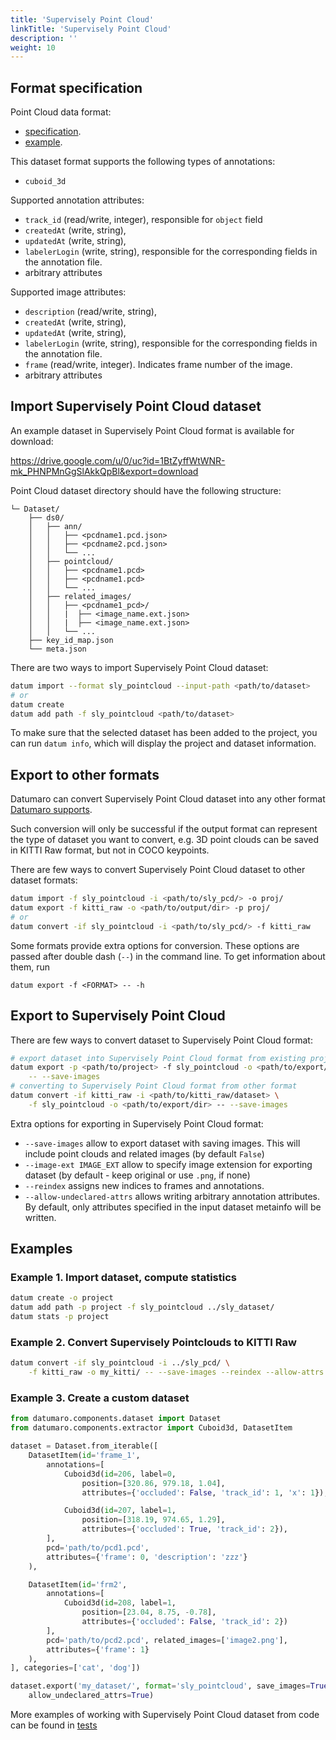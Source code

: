 ```yaml
---
title: 'Supervisely Point Cloud'
linkTitle: 'Supervisely Point Cloud'
description: ''
weight: 10
---
```


## Format specification

Point Cloud data format:
- [specification](https://docs.supervise.ly/data-organization/00_ann_format_navi).
- [example](https://drive.google.com/file/d/1BtZyffWtWNR-mk_PHNPMnGgSlAkkQpBl/view).

This dataset format supports the following types of annotations:
- `cuboid_3d`

Supported annotation attributes:
- `track_id` (read/write, integer), responsible for `object` field
- `createdAt` (write, string),
- `updatedAt` (write, string),
- `labelerLogin` (write, string), responsible for the corresponding fields
  in the annotation file.
- arbitrary attributes

Supported image attributes:
- `description` (read/write, string),
- `createdAt` (write, string),
- `updatedAt` (write, string),
- `labelerLogin` (write, string), responsible for the corresponding fields
  in the annotation file.
- `frame` (read/write, integer). Indicates frame number of the image.
- arbitrary attributes

## Import Supervisely Point Cloud dataset

An example dataset in Supervisely Point Cloud format is available for download:

<https://drive.google.com/u/0/uc?id=1BtZyffWtWNR-mk_PHNPMnGgSlAkkQpBl&export=download>

Point Cloud dataset directory should have the following structure:

<!--lint disable fenced-code-flag-->
```
└─ Dataset/
    ├── ds0/
    │   ├── ann/
    │   │   ├── <pcdname1.pcd.json>
    │   │   ├── <pcdname2.pcd.json>
    │   │   └── ...
    │   ├── pointcloud/
    │   │   ├── <pcdname1.pcd>
    │   │   ├── <pcdname1.pcd>
    │   │   └── ...
    │   ├── related_images/
    │   │   ├── <pcdname1_pcd>/
    │   │   |  ├── <image_name.ext.json>
    │   │   |  ├── <image_name.ext.json>
    │   │   └── ...
    ├── key_id_map.json
    └── meta.json
```

There are two ways to import Supervisely Point Cloud dataset:

```bash
datum import --format sly_pointcloud --input-path <path/to/dataset>
# or
datum create
datum add path -f sly_pointcloud <path/to/dataset>
```

To make sure that the selected dataset has been added to the project,
you can run `datum info`, which will display the project and dataset
information.

## Export to other formats

Datumaro can convert Supervisely Point Cloud dataset into any other
format [Datumaro supports](/docs/user-manual/supported-formats/).

Such conversion will only be successful if the output
format can represent the type of dataset you want to convert,
e.g. 3D point clouds can be saved in KITTI Raw format,
but not in COCO keypoints.

There are few ways to convert Supervisely Point Cloud dataset
to other dataset formats:

``` bash
datum import -f sly_pointcloud -i <path/to/sly_pcd/> -o proj/
datum export -f kitti_raw -o <path/to/output/dir> -p proj/
# or
datum convert -if sly_pointcloud -i <path/to/sly_pcd/> -f kitti_raw
```

Some formats provide extra options for conversion.
These options are passed after double dash (`--`) in the command line.
To get information about them, run

`datum export -f <FORMAT> -- -h`

## Export to Supervisely Point Cloud

There are few ways to convert dataset to Supervisely Point Cloud format:

``` bash
# export dataset into Supervisely Point Cloud format from existing project
datum export -p <path/to/project> -f sly_pointcloud -o <path/to/export/dir> \
    -- --save-images
# converting to Supervisely Point Cloud format from other format
datum convert -if kitti_raw -i <path/to/kitti_raw/dataset> \
    -f sly_pointcloud -o <path/to/export/dir> -- --save-images
```

Extra options for exporting in Supervisely Point Cloud format:

- `--save-images` allow to export dataset with saving images. This will
  include point clouds and related images (by default `False`)
- `--image-ext IMAGE_EXT` allow to specify image extension
  for exporting dataset (by default - keep original or use `.png`, if none)
- `--reindex` assigns new indices to frames and annotations.
- `--allow-undeclared-attrs` allows writing arbitrary annotation attributes.
  By default, only attributes specified in the input dataset metainfo
  will be written.

## Examples

### Example 1. Import dataset, compute statistics

```bash
datum create -o project
datum add path -p project -f sly_pointcloud ../sly_dataset/
datum stats -p project
```

### Example 2. Convert Supervisely Pointclouds to KITTI Raw

``` bash
datum convert -if sly_pointcloud -i ../sly_pcd/ \
    -f kitti_raw -o my_kitti/ -- --save-images --reindex --allow-attrs
```

### Example 3. Create a custom dataset

``` python
from datumaro.components.dataset import Dataset
from datumaro.components.extractor import Cuboid3d, DatasetItem

dataset = Dataset.from_iterable([
    DatasetItem(id='frame_1',
        annotations=[
            Cuboid3d(id=206, label=0,
                position=[320.86, 979.18, 1.04],
                attributes={'occluded': False, 'track_id': 1, 'x': 1}),

            Cuboid3d(id=207, label=1,
                position=[318.19, 974.65, 1.29],
                attributes={'occluded': True, 'track_id': 2}),
        ],
        pcd='path/to/pcd1.pcd',
        attributes={'frame': 0, 'description': 'zzz'}
    ),

    DatasetItem(id='frm2',
        annotations=[
            Cuboid3d(id=208, label=1,
                position=[23.04, 8.75, -0.78],
                attributes={'occluded': False, 'track_id': 2})
        ],
        pcd='path/to/pcd2.pcd', related_images=['image2.png'],
        attributes={'frame': 1}
    ),
], categories=['cat', 'dog'])

dataset.export('my_dataset/', format='sly_pointcloud', save_images=True,
    allow_undeclared_attrs=True)
```

More examples of working with Supervisely Point Cloud dataset from code can
be found in [tests](https://github.com/openvinotoolkit/datumaro/tree/develop/tests/test_sly_pointcloud_format.py)
